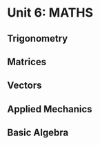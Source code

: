 Unit 6: MATHS
=============

Trigonometry
-------------

Matrices
-------------

Vectors
-------------

Applied Mechanics
-------------

Basic Algebra
-------------

